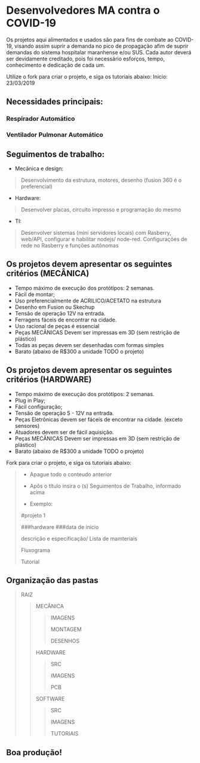 # Desenvolvedores MA contra o COVID-19


Os projetos aqui alimentados e usados são para fins de combate ao COVID-19, visando assim suprir a demanda no pico de propagação afim de suprir demandas do sistema hospitalar maranhense e/ou SUS.
Cada autor deverá ser devidamente creditado, pois foi necessário esforços, tempo, conhecimento e dedicação de cada um.

Utilize o fork para criar o projeto, e siga os tutoriais abaixo:
Inicio: 23/03/2019

## Necessidades principais:

### Respirador Automático

### Ventilador Pulmonar Automático

## Seguimentos de trabalho:

- Mecânica e design: 

> Desenvolvimento da estrutura, motores, desenho (fusion 360 é o preferencial)

- Hardware: 

> Desenvolver placas, circuito impresso e programação do mesmo

- TI:

> Desenvolver sistemas (mini servidores locais) com Rasberry, web/API, configurar e habilitar nodejs/ node-red. Configurações de rede no Rasberry e funções autônomas

## Os projetos devem apresentar os seguintes critérios (MECÂNICA)

- Tempo máximo de execução dos protótipos: 2 semanas.
- Fácil de montar;
- Uso preferencialmente de ACRILICO/ACETATO na estrutura
- Desenho em Fusion ou Skechup
- Tensão de operação 12V na entrada.
- Ferragens fáceis de encontrar na cidade.
- Uso racional de peças é essencial
- Peças MECÂNICAS Devem ser impressas em 3D (sem restrição de plástico)
- Todas as peças devem ser desenhadas com formas simples
- Barato (abaixo de R$300 a unidade TODO o projeto)

## Os projetos devem apresentar os seguintes critérios (HARDWARE)

- Tempo máximo de execução dos protótipos: 2 semanas.
- Plug in Play;
- Fácil configuração;
- Tensão de operação 5 - 12V na entrada.
- Peças Eletrônicas devem ser fáceis de encontrar na cidade. (exceto sensores)
- Atuadores devem ser de fácil aquisição.
- Peças MECÂNICAS Devem ser impressas em 3D (sem restrição de plástico)
- Barato (abaixo de R$300  a unidade TODO o projeto)

Fork para criar o projeto, e siga os tutoriais abaixo:

> - Apague todo o conteudo anterior
> - Apôs o título insira o (s)  Seguimentos de Trabalho, informado acima
>
> - Exemplo:
>
> #projeto 1
>
> ###hardware ###data de inicio
>
> descrição e especificação/ Lista de mamteriais
> 
> Fluxograma
> 
> Tutorial
## Organização das pastas
>RAIZ
>>MECÂNICA
>>>IMAGENS
>>>
>>>MONTAGEM
>>>
>>>DESENHOS
>>>
>>HARDWARE
>>>SRC
>>>
>>>IMAGENS
>>>
>>>PCB
>>>
>>SOFTWARE
>>>SRC
>>>
>>>IMAGENS
>>>
>>>TUTORIAIS

## Boa produção!